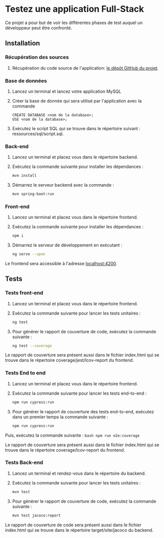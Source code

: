 # Testez une application Full-Stack

Ce projet a pour but de voir les différentes phases de test auquel un développeur peut être confronté.

## Installation

### Récupération des sources

1. Récupération du code source de l'application: [le dépôt GitHub du projet](https://github.com/OpenClassrooms-Student-Center/Testez-une-application-full-stack).

### Base de données

1. Lancez un terminal et lancez votre application MySQL

2. Créer la base de donnée qui sera utilisé par l'application avec la commande

    ```mysql
    CREATE DATABASE <nom de la database>;
    USE <nom de la database>;
    ```

3. Exécutez le script SQL qui se trouve dans le répertoire suivant : ressources/sql/script.sql.

### Back-end

1. Lancez un terminal et placez vous dans le répertoire backend.

2. Exécutez la commande suivante pour installer les dépendances :

    ```bash
    mvn install
    ```

3. Démarrez le serveur backend avec la commande :

    ```bash
    mvn spring-boot:run
    ```

### Front-end

1. Lancez un terminal et placez vous dans le répertoire frontend.

2. Exécutez la commande suivante pour installer les dépendances :

    ```bash
    npm i
    ```

3. Démarrez le serveur de développement en exécutant :

    ```bash
    ng serve --open
    ```

Le frontend sera accessible à l'adresse [localhost:4200](http://localhost:4200/).

## Tests

### Tests front-end

1. Lancez un terminal et placez vous dans le répertoire frontend.

2. Exécutez la commande suivante pour lancer les tests unitaires :

    ```bash
    ng test
    ```

3. Pour générer le rapport de couverture de code, exécutez la commande suivante :

    ```bash
    ng test --coverage
    ```

Le rapport de couverture sera présent aussi dans le fichier index.html qui se trouve dans le répertoire coverage/jest/lcov-report du frontend.

### Tests End to end

1. Lancez un terminal et placez vous dans le répertoire frontend.

2. Exécutez la commande suivante pour lancer les tests end-to-end :

    ```bash
    npm run cypress:run
    ```

3. Pour générer le rapport de couverture des tests end-to-end, exécutez dans un premier temps la commande suivante :

    ```bash
    npm run cypress:run
    ```

Puis, exécutez la commande suivante :
    ```bash
    npm run e2e:coverage
    ```

Le rapport de couverture sera présent aussi dans le fichier index.html qui se trouve dans le répertoire coverage/lcov-report du frontend.

### Tests Back-end

1. Lancez un terminal et rendez-vous dans le répertoire du backend.

2. Exécutez la commande suivante pour lancer les tests unitaires :

    ```bash
    mvn test
    ```

3. Pour générer le rapport de couverture de code, exécutez la commande suivante :

    ```bash
    mvn test jacoco:report
    ```

Le rapport de couverture de code sera présent aussi dans le fichier index.html qui se trouve dans le répertoire target/site/jacoco du backend.
